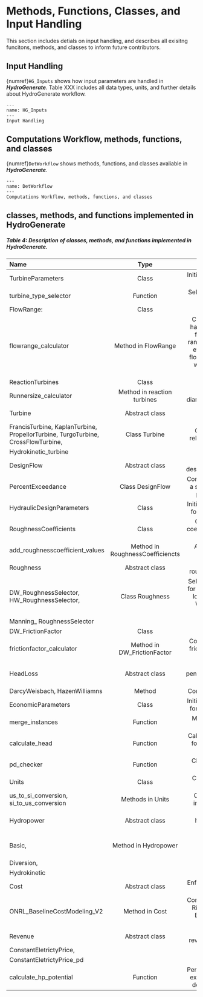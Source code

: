 # Methods, Functions, Classes, and Input Handling
This section includes detials on input handling, and describes all exisitng funcitons, methods, and classes to inform future contributors.

## Input Handling
{numref}`HG_Inputs` shows how input parameters are handled in **_HydroGenerate_**. Table XXX includes all data types, units, and further details about HydroGenerate workflow. 

```{figure} HG_Inputs.SVG
---
name: HG_Inputs
---
Input Handling
```

## Computations Workflow, methods, functions, and classes
{numref}`DetWorkflow` shows methods, functions, and classes avaliable in **_HydroGenerate_**.

```{figure} DetailedWorkflow.SVG
---
name: DetWorkflow
---
Computations Workflow, methods, functions, and classes
```

## classes, methods, and functions implemented in HydroGenerate

##### Table 4: Description of classes, methods, and functions implemented in HydroGenerate. 

|	Name	|	Type	|	Functionality	|
|	:---	|	:---:	|	:---:	|
|	TurbineParameters	|	Class	|	Initializes parameters needed for turbine calculation	|
|	turbine_type_selector	|	Function	|	Selects a turbine type based on head.	|
|	FlowRange:	|	Class	|		|
|	flowrange_calculator	|	Method in FlowRange	|	Creates a flow range from half the value of flow to the flow provided. This flow range is used to evaluate the efficiency of a turbine for flows below the design flow when a time series is not available	|
|	ReactionTurbines	|	Class	|		|
|	Runnersize_calculator	|	Method in reaction turbines	|	Computes the runner diameter for reaction turbines	|
|	Turbine	|	Abstract class	|	Enforces the method turbine_calculator	|
|	FrancisTurbine, KaplanTurbine, PropellorTurbine, TurgoTurbine, CrossFlowTurbine,	|	Class Turbine	|	Compute all parameters related to each turbine type	|
|	Hydrokinetic_turbine	|		|		|
|	DesignFlow	|	Abstract class	|	Enforces the designflow_calculator method	|
|	PercentExceedance	|	Class DesignFlow	|	Computes the design flow for a series of flow and a given percent of exceedance	|
|	HydraulicDesignParameters	|	Class	|	Initializes parameters needed for hydraulic computations	|
|	RoughnessCoefficients	|	Class	|	Contains the roughness coefficients for a selected set of materials.	|
|	add_roughnesscoefficient_values	|	Method in RoughnessCoefficiencts	|	Allows adding additional roughness coefficients	|
|	Roughness	|	Abstract class	|	Enforces the roughness_selector method	|
|	DW_RoughnessSelector, HW_RoughnessSelector,	|	Class Roughness	|	Select roughness coefficient for a given material and head loss method. DW: Darcy-Weisbach. HW: Hazen-Williams.	|
|	Manning_ RoughnessSelector	|		|		|
|	DW_FrictionFactor	|	Class	|		|
|	frictionfactor_calculator	|	Method in DW_FrictionFactor	|	Computes Darcy-Weisbach friction factor depending on Reynolds number.	|
|	HeadLoss	|	Abstract class	|	Enforces the penstock_headloss_calculator method	|
|	DarcyWeisbach, HazenWilliamns	|	Method	|	Computes head losses in the	|
|	EconomicParameters	|	Class	|	Initializes parameters needed for economic computations	|
|	merge_instances	|	Function	|	Merges the parameters of multiple classes	|
|	calculate_head	|	Function	|	Calculates the head required for certain power and flow value	|
|	pd_checker	|	Function	|	Checks if flow is a pandas dataframe	|
|	Units	|	Class	|	Contains methods for unit conversion	|
|	us_to_si_conversion, si_to_us_conversion	|	Methods in Units	|	Convert units from US to international system (SI).	|
|	Hydropower	|	Abstract class	|	Enforces the hydropower_calculation method	|
|	Basic,	|	Method in Hydropower	|	Computes hydropower potential under each onfiguration	|
|	Diversion,	|		|		|
|	Hydrokinetic	|		|		|
|	Cost	|	Abstract class	|	Enforces the cost_calculation method	|
|	ONRL_BaselineCostModeling_V2	|	Method in Cost	|	Computes cost using the Oak Ridge National Laboratory Baseline Cost modelling equations	|
|	Revenue	|	Abstract class	|	Enforces the revenue_calculation method	|
|	ConstantEletrictyPrice,	|		|	Compute revenue	|
|	ConstantEletrictyPrice_pd	|		|		|
|	calculate_hp_potential	|	Function	|	Performs all computation and executes existing functions depending on parameters	|